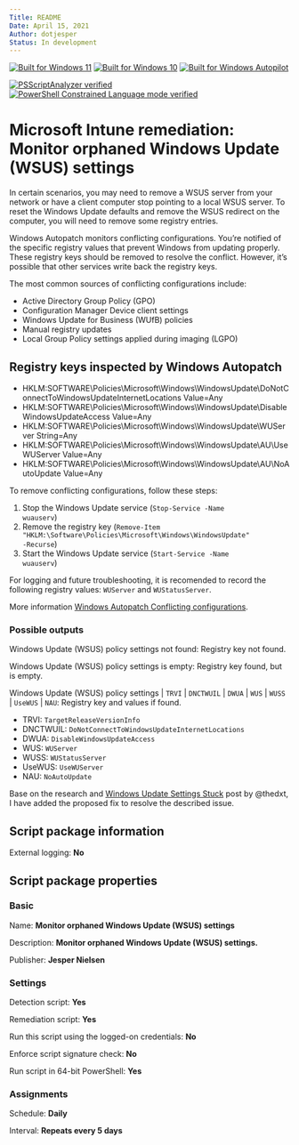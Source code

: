 ```yaml
---
Title: README
Date: April 15, 2021
Author: dotjesper
Status: In development
---
```


[![Built for Windows 11](https://img.shields.io/badge/Built%20for%20Windows%2011-Yes-blue?style=flat)](https://windows.com/ "Built for Windows 11")
[![Built for Windows 10](https://img.shields.io/badge/Built%20for%20Windows%2010-Yes-blue?style=flat)](https://windows.com/ "Built for Windows 10")
[![Built for Windows Autopilot](https://img.shields.io/badge/Built%20for%20Windows%20Autopilot-Yes-blue?style=flat)](https://docs.microsoft.com/en-us/mem/autopilot/windows-autopilot/ "Windows Autopilot")

[![PSScriptAnalyzer verified](https://img.shields.io/badge/PowerShell%20Script%20Analyzer%20verified-Yes-green?style=flat)](https://docs.microsoft.com/en-us/powershell/module/psscriptanalyzer/ "PowerShell Script Analyzer")
[![PowerShell Constrained Language mode verified](https://img.shields.io/badge/PowerShell%20Constrained%20Language%20mode%20verified-Yes-green?style=flat)](https://docs.microsoft.com/en-us/powershell/module/microsoft.powershell.core/about/about_language_modes/ "PowerShell Language mode")

# Microsoft Intune remediation: Monitor orphaned Windows Update (WSUS) settings

In certain scenarios, you may need to remove a WSUS server from your network or have a client computer stop pointing to a local WSUS server. To reset the Windows Update defaults and remove the WSUS redirect on the computer, you will need to remove some registry entries.

Windows Autopatch monitors conflicting configurations. You’re notified of the specific registry values that prevent Windows from updating properly. These registry keys should be removed to resolve the conflict. However, it’s possible that other services write back the registry keys.

The most common sources of conflicting configurations include:

- Active Directory Group Policy (GPO)
- Configuration Manager Device client settings
- Windows Update for Business (WUfB) policies
- Manual registry updates
- Local Group Policy settings applied during imaging (LGPO)

## Registry keys inspected by Windows Autopatch

- HKLM:SOFTWARE\Policies\Microsoft\Windows\WindowsUpdate\DoNotConnectToWindowsUpdateInternetLocations Value=Any
- HKLM:SOFTWARE\Policies\Microsoft\Windows\WindowsUpdate\DisableWindowsUpdateAccess Value=Any
- HKLM:SOFTWARE\Policies\Microsoft\Windows\WindowsUpdate\WUServer String=Any
- HKLM:SOFTWARE\Policies\Microsoft\Windows\WindowsUpdate\AU\UseWUServer Value=Any
- HKLM:SOFTWARE\Policies\Microsoft\Windows\WindowsUpdate\AU\NoAutoUpdate Value=Any

To remove conflicting configurations, follow these steps:

1. Stop the Windows Update service (<code>Stop-Service -Name wuauserv</code>)
2. Remove the registry key (<code>Remove-Item "HKLM:\Software\Policies\Microsoft\Windows\WindowsUpdate" -Recurse</code>)
3. Start the Windows Update service (<code>Start-Service -Name wuauserv</code>)

For logging and future troubleshooting, it is recomended to record the following registry values: <code>WUServer</code> and <code>WUStatusServer</code>.

More information [Windows Autopatch Conflicting configurations](https://learn.microsoft.com/en-us/windows/deployment/windows-autopatch/references/windows-autopatch-conflicting-configurations "Conflicting configurations").

### Possible outputs

Windows Update (WSUS) policy settings not found: Registry key not found.

Windows Update (WSUS) policy settings is empty: Registry key found, but is empty.

Windows Update (WSUS) policy settings | <code>TRVI</code> | <code>DNCTWUIL</code> | <code>DWUA</code> | <code>WUS</code> | <code>WUSS</code> | <code>UseWUS</code> | <code>NAU</code>:  Registry key and values if found.

- TRVI: <code>TargetReleaseVersionInfo</code>
- DNCTWUIL: <code>DoNotConnectToWindowsUpdateInternetLocations</code>
- DWUA: <code>DisableWindowsUpdateAccess</code>
- WUS: <code>WUServer</code>
- WUSS: <code>WUStatusServer</code>
- UseWUS: <code>UseWUServer</code>
- NAU: <code>NoAutoUpdate</code>

Base on the research and [Windows Update Settings Stuck](https://thedxt.ca/2024/08/windows-update-settings-stuck/ "Windows Update Settings Stuck") post by @thedxt, I have added the proposed fix to resolve the described issue.

## Script package information

External logging: **No**

## Script package properties

### Basic

Name: **Monitor orphaned Windows Update (WSUS) settings**

Description: **Monitor orphaned Windows Update (WSUS) settings.**

Publisher: **Jesper Nielsen**

### Settings

Detection script: **Yes**

Remediation script: **Yes**

Run this script using the logged-on credentials: **No**

Enforce script signature check: **No**

Run script in 64-bit PowerShell: **Yes**

### Assignments

Schedule: **Daily**

Interval: **Repeats every 5 days**

